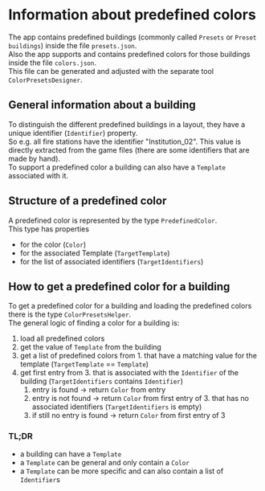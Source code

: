 # Information about predefined colors

The app contains predefined buildings (commonly called `Presets` or `Preset buildings`) inside the file `presets.json`.</br>
Also the app supports and contains predefined colors for those buildings inside the file `colors.json`.</br>
This file can be generated and adjusted with the separate tool `ColorPresetsDesigner`.

## General information about a building

To distinguish the different predefined buildings in a layout, they have a unique identifier (`Identifier`) property.</br>
So e.g. all fire stations have the identifier "Institution_02". This value is directly extracted from the game files (there are some identifiers that are made by hand).</br>
To support a predefined color a building can also have a `Template` associated with it.

## Structure of a predefined color

A predefined color is represented by the type `PredefinedColor`.</br>
This type has properties

- for the color (`Color`)
- for the associated Template (`TargetTemplate`)
- for the list of associated identifiers (`TargetIdentifiers`)

## How to get a predefined color for a building

To get a predefined color for a building and loading the predefined colors there is the type `ColorPresetsHelper`.</br>
The general logic of finding a color for a building is:

1. load all predefined colors
2. get the value of `Template` from the building
3. get a list of predefined colors from 1. that have a matching value for the template (`TargetTemplate` == `Template`)
4. get first entry from 3. that is associated with the `Identifier` of the building (`TargetIdentifiers` contains `Identifier`)
    1. entry is found -> return `Color` from entry
    2. entry is not found -> return `Color` from first entry of 3. that has no associated identifiers (`TargetIdentifiers` is empty)
    3. if still no entry is found -> return `Color` from first entry of 3

### TL;DR

- a building can have a `Template`
- a `Template` can be general and only contain a `Color`
- a `Template` can be more specific and can also contain a list of `Identifier`s
